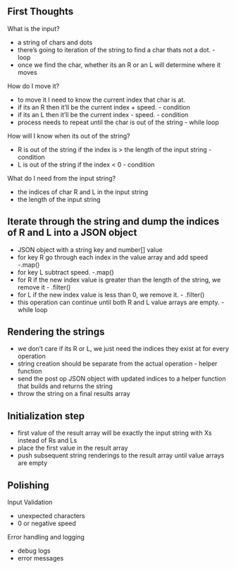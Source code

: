 ## First Thoughts

What is the input?

- a string of chars and dots
- there’s going to iteration of the string to find a char thats not a dot. - loop
- once we find the char, whether its an R or an L will determine where it moves

How do I move it?

- to move it I need to know the current index that char is at.
- if its an R then it’ll be the current index + speed. - condition
- if its an L then it’ll be the current index - speed. - condition
- process needs to repeat until the char is out of the string - while loop

How will I know when its out of the string?

- R is out of the string if the index is > the length of the input string - condition
- L is out of the string if the index < 0 - condition

What do I need from the input string?

- the indices of char R and L in the input string
- the length of the input string

## Iterate through the string and dump the indices of R and L into a JSON object

- JSON object with a string key and number[] value
- for key R go through each index in the value array and add speed -.map()
- for key L subtract speed. -.map()
- for R if the new index value is greater than the length of the string, we remove it - .filter()
- for L if the new index value is less than 0, we remove it. - .filter()
- this operation can continue until both R and L value arrays are empty. - while loop

## Rendering the strings

- we don’t care if its R or L, we just need the indices they exist at for every operation
- string creation should be separate from the actual operation - helper function
- send the post op JSON object with updated indices to a helper function that builds and returns the string
- throw the string on a final results array

## Initialization step

- first value of the result array will be exactly the input string with Xs instead of Rs and Ls
- place the first value in the result array
- push subsequent string renderings to the result array until value arrays are empty

## Polishing

Input Validation

- unexpected characters
- 0 or negative speed

Error handling and logging

- debug logs
- error messages
